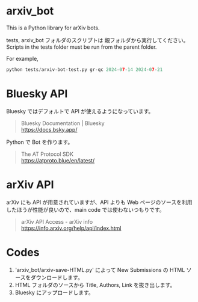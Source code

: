 # arxiv_bot

This is a Python library for arXiv bots.

tests, arxiv_bot フォルダのスクリプトは 親フォルダから実行してください。  
Scripts in the tests folder must be run from the parent folder.

For example, 
```python
python tests/arxiv-bot-test.py gr-qc 2024-07-14 2024-07-21
```

# Bluesky API

Bluesky ではデフォルトで API が使えるようになっています。

> Bluesky Documentation | Bluesky   
> https://docs.bsky.app/ 

Python で Bot を作ります。

> The AT Protocol SDK   
> https://atproto.blue/en/latest/ 

# arXiv API

arXiv にも API が用意されていますが、API よりも Web ページのソースを利用したほうが性能が良いので、main code では使わないつもりです。

> arXiv API Access - arXiv info  
> https://info.arxiv.org/help/api/index.html 

# Codes

1. 'arxiv_bot/arxiv-save-HTML.py' によって New Submissions の HTML ソースをダウンロードします。
2. HTML フォルダのソースから Title, Authors, Link を抜き出します。
3. Bluesky にアップロードします。

